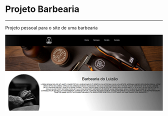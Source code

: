 <h1>Projeto Barbearia</h1>
<hr>
<p>Projeto pessoal para o site de uma barbearia</p>

<img src="./assets/img/web-site.png">